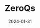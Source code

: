 ---  
layout: startup_page  
title: "ZeroQs"  
id: "zeroqs.com"  
permalink: "/zeroqszeroqs.com01312024/"  
website: "https://zeroqs.com/en/"  
funding_round: ""  
funding_amount: "€457K"  
investors: "Freya Capital"  
about: "ZeroQs develops smart shopping carts equipped with weighing systems, barcode readers, and touchscreens to streamline the shopping experience for customers and provide valuable data for retail chains. These carts allow customers to skip checkout lines and offer personalized recommendations, while also enhancing inventory management and security for retailers. The system automatically charges purchases to customers' accounts."  
markets: "Retail Technology, Direct Marketing, Hardware, Information Technology, Marketing Automation, Retail, Software"  
hq: "Olsztyn, Warminsko-Mazurskie, Poland"  
founded_year: "2018"  
linkedin: "https://www.linkedin.com/company/zeroqs"  
twitter: ""  
instagram: ""  
facebook: ""  
crunchbase: "https://www.crunchbase.com/organization/zeroqs"  
pitchbook: ""  

date_display: "31-Jan-2024"  
date: "2024-01-31"

# SEO Optimization  
meta_title: "ZeroQs -  Funding (€457K)"  
meta_description: "ZeroQs, ZeroQs develops smart shopping carts equipped with weighing systems, barcode readers, and touchscreens to streamline the shopping experience for custo..."  
meta_keywords: "ZeroQs, Retail Technology, Direct Marketing, Hardware, Information Technology, Marketing Automation, Retail, Software,  funding"  
canonical_url: "https://startup.projectstartups.com/zeroqszeroqs.com01312024/"  
---